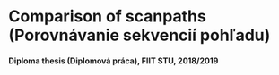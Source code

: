 # Comparison of scanpaths (Porovnávanie sekvencií pohľadu)
#### Diploma thesis (Diplomová práca), FIIT STU, 2018/2019
